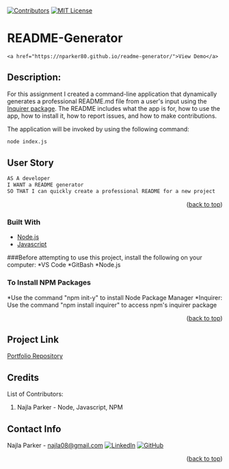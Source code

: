 [![Contributors][contributors-shield]][contributors-url]
[![MIT License][license-shield]][license-url]

# README-Generator

    <a href="https://nparker80.github.io/readme-generator/">View Demo</a>
  </p>
</div>

## Description:
For this assignment I created a command-line application that dynamically generates a professional README.md file from a user's input using the [Inquirer package](https://www.npmjs.com/package/inquirer). The README includes what the app is for, how to use the app, how to install it, how to report issues, and how to make contributions.

The application will be invoked by using the following command:

```bash
node index.js
```

## User Story
```md
AS A developer
I WANT a README generator
SO THAT I can quickly create a professional README for a new project
```

<p align="right">(<a href="#top">back to top</a>)</p>

### Built With

- [Node.js](https://nodejs.org/en/)
- [Javascript](https://www.javascript.com)

###Before attempting to use this project, install the following on your computer:
*VS Code
*GitBash
*Node.js

### To Install NPM Packages
*Use the command "npm init-y" to install Node Package Manager
*Inquirer: Use the command "npm install inquirer" to access npm's inquirer package

<p align="right">(<a href="#top">back to top</a>)</p>

## Project Link

[Portfolio Repository](https://github.com/nparker80/readme-generator)

## Credits

List of Contributors:

1. Najla Parker - Node, Javascript, NPM

## Contact Info

Najla Parker - najla08@gmail.com [![LinkedIn][linkedin-shield]][linkedin-url-naj] [![GitHub][github-shield]][github-url-naj]

<p align="right">(<a href="#top">back to top</a>)</p>

<!-- MARKDOWN LINKS & IMAGES -->
<!-- https://www.markdownguide.org/basic-syntax/#reference-style-links -->

[contributors-shield]: https://img.shields.io/github/contributors/nparker80/readme-generator.svg?style=for-the-badge
[contributors-url]: https://github.com/nparker80/readme-generator/graphs/contributors
[license-shield]: https://img.shields.io/github/license/nparker80/readme-generator.svg?style=for-the-badge
[license-url]: https://github.com/nparker80/readme-generator/blob/master/LICENSE.txt
[linkedin-shield]: https://img.shields.io/badge/-LinkedIn-black.svg?style=for-the-badge&logo=linkedin&colorB=555
[linkedin-url-naj]: https://www.linkedin.com/in/najlaparker/
[github-shield]: https://img.shields.io/badge/-Github-blueviolet.svg?style=for-the-badge&logo=Github&colorB=555
[github-url-naj]: https://github.com/nparker80
